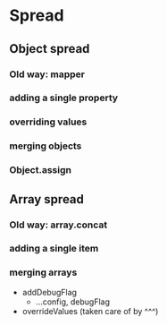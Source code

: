 # Spread
## Object spread
### Old way: mapper
### adding a single property
### overriding values
### merging objects
### Object.assign
## Array spread
### Old way: array.concat
### adding a single item
### merging arrays

* addDebugFlag
  * ...config, debugFlag
* overrideValues
  (taken care of by ^^^)